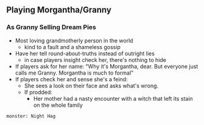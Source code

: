 ## Playing Morgantha/Granny
### As Granny Selling Dream Pies
- Most loving grandmotherly person in the world
	- kind to a fault and a shameless gossip
- Have her tell round-about-truths instead of outright lies
	- in case players insight check her, there's nothing to hide
- If players ask for her name: "Why it's Morgantha, dear. But everyone just calls me Granny. Morgantha is much to formal"
- If players check her and sense she's a feind:
	- She sees a look on their face and asks what's wrong.
	- If prodded:
		- Her mother had a nasty encounter with a witch that left its stain on the whole family

```statblock
monster: Night Hag
```
